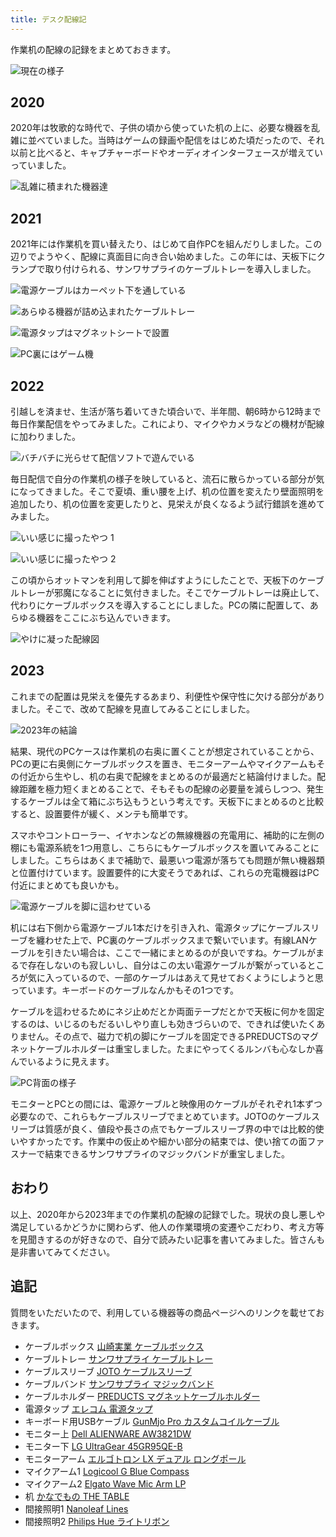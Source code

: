 ```yaml
---
title: デスク配線記
---
```


作業机の配線の記録をまとめておきます。

![](https://i.imgur.com/JV0DACsh.jpg "現在の様子")

## 2020

2020年は牧歌的な時代で、子供の頃から使っていた机の上に、必要な機器を乱雑に並べていました。当時はゲームの録画や配信をはじめた頃だったので、それ以前と比べると、キャプチャーボードやオーディオインターフェースが増えていっていました。

![](https://i.imgur.com/hDxuRn7h.jpg "乱雑に積まれた機器達")

## 2021

2021年には作業机を買い替えたり、はじめて自作PCを組んだりしました。この辺りでようやく、配線に真面目に向き合い始めました。この年には、天板下にクランプで取り付けられる、サンワサプライのケーブルトレーを導入しました。

![](https://i.imgur.com/xMmOcXq.png "電源ケーブルはカーペット下を通している")

![](https://i.imgur.com/hh0TeBxh.jpg "あらゆる機器が詰め込まれたケーブルトレー")

![](https://i.imgur.com/9hwp7MNh.jpg "電源タップはマグネットシートで設置")

![](https://i.imgur.com/0VctOAwh.jpg "PC裏にはゲーム機")

## 2022

引越しを済ませ、生活が落ち着いてきた頃合いで、半年間、朝6時から12時まで毎日作業配信をやってみました。これにより、マイクやカメラなどの機材が配線に加わりました。

![](https://i.imgur.com/yQqe78jh.png "バチバチに光らせて配信ソフトで遊んでいる")

毎日配信で自分の作業机の様子を映していると、流石に散らかっている部分が気になってきました。そこで夏頃、重い腰を上げ、机の位置を変えたり壁面照明を追加したり、机の位置を変更したりと、見栄えが良くなるよう試行錯誤を進めてみました。

![](https://i.imgur.com/u2lPY19h.jpg "いい感じに撮ったやつ 1")

![](https://i.imgur.com/9zt64XDh.jpg "いい感じに撮ったやつ 2")

この頃からオットマンを利用して脚を伸ばすようにしたことで、天板下のケーブルトレーが邪魔になることに気付きました。そこでケーブルトレーは廃止して、代わりにケーブルボックスを導入することにしました。PCの隣に配置して、あらゆる機器をここにぶち込んでいきます。

![](https://i.imgur.com/5GyXWWNh.png "やけに凝った配線図")

## 2023

これまでの配置は見栄えを優先するあまり、利便性や保守性に欠ける部分がありました。そこで、改めて配線を見直してみることにしました。

![](https://i.imgur.com/JV0DACsh.jpg "2023年の結論")

結果、現代のPCケースは作業机の右奥に置くことが想定されていることから、PCの更に右奥側にケーブルボックスを置き、モニターアームやマイクアームもその付近から生やし、机の右奥で配線をまとめるのが最適だと結論付けました。配線距離を極力短くまとめることで、そもそもの配線の必要量を減らしつつ、発生するケーブルは全て箱にぶち込もうという考えです。天板下にまとめるのと比較すると、設置要件が緩く、メンテも簡単です。

スマホやコントローラー、イヤホンなどの無線機器の充電用に、補助的に左側の棚にも電源系統を1つ用意し、こちらにもケーブルボックスを置いてみることにしました。こちらはあくまで補助で、最悪いつ電源が落ちても問題が無い機器類と位置付けています。設置要件的に大変そうであれば、これらの充電機器はPC付近にまとめても良いかも。

![](https://i.imgur.com/r22AyJ6h.jpg "電源ケーブルを脚に這わせている")

机には右下側から電源ケーブル1本だけを引き入れ、電源タップにケーブルスリーブを纏わせた上で、PC裏のケーブルボックスまで繋いでいます。有線LANケーブルを引きたい場合は、ここで一緒にまとめるのが良いですね。ケーブルがまるで存在しないのも寂しいし、自分はこの太い電源ケーブルが繋がっているところが気に入っているので、一部のケーブルはあえて見せておくようにしようと思っています。キーボードのケーブルなんかもその1つです。

ケーブルを這わせるためにネジ止めだとか両面テープだとかで天板に何かを固定するのは、いじるのもだるいしやり直しも効きづらいので、できれば使いたくありません。その点で、磁力で机の脚にケーブルを固定できるPREDUCTSのマグネットケーブルホルダーは重宝しました。たまにやってくるルンバも心なしか喜んでいるように見えます。

![](https://i.imgur.com/FdZWE2Ch.jpg "PC背面の様子")

モニターとPCとの間には、電源ケーブルと映像用のケーブルがそれぞれ1本ずつ必要なので、これらもケーブルスリーブでまとめています。JOTOのケーブルスリーブは質感が良く、値段や長さの点でもケーブルスリーブ界の中では比較的使いやすかったです。作業中の仮止めや細かい部分の結束では、使い捨ての面ファスナーで結束できるサンワサプライのマジックバンドが重宝しました。

## おわり

以上、2020年から2023年までの作業机の配線の記録でした。現状の良し悪しや満足しているかどうかに関わらず、他人の作業環境の変遷やこだわり、考え方等を見聞きするのが好きなので、自分で読みたい記事を書いてみました。皆さんも是非書いてみてください。

## 追記

質問をいただいたので、利用している機器等の商品ページへのリンクを載せておきます。

- ケーブルボックス [山崎実業 ケーブルボックス](https://www.amazon.co.jp/dp/B0846DPNPP)
- ケーブルトレー [サンワサプライ ケーブルトレー](https://www.amazon.co.jp/dp/B01N6B5ST9)
- ケーブルスリーブ [JOTO ケーブルスリーブ](https://www.amazon.co.jp/dp/B088JTYSGX)
- ケーブルバンド [サンワサプライ マジックバンド](https://www.amazon.co.jp/dp/B09ZV34326)
- ケーブルホルダー [PREDUCTS マグネットケーブルホルダー](https://preducts.jp/products/magnet-cable-holder)
- 電源タップ [エレコム 電源タップ](https://www.amazon.co.jp/dp/B01NH5C9I3)
- キーボード用USBケーブル [GunMjo Pro カスタムコイルケーブル](https://www.amazon.co.jp/dp/B09F5T7LTQ)
- モニター上 [Dell ALIENWARE AW3821DW](https://www.amazon.co.jp/dp/B08P49Z6BX)
- モニター下 [LG UltraGear 45GR95QE-B](https://www.amazon.co.jp/dp/B0BWMJ6XL2)
- モニターアーム [エルゴトロン LX デュアル ロングポール](https://www.amazon.co.jp/dp/B07514G4ZL)
- マイクアーム1 [Logicool G Blue Compass](https://www.amazon.co.jp/dp/B0822PPK7P?th=1)
- マイクアーム2 [Elgato Wave Mic Arm LP](https://www.amazon.co.jp/dp/B0CDWRJ6LB)
- 机 [かなでもの THE TABLE](https://kanademono.design/collections/standard-size-table/products/tbl-k03-bk?variant=32465592254526)
- 間接照明1 [Nanoleaf Lines](https://www.amazon.co.jp/dp/B09MS3359S)
- 間接照明2 [Philips Hue ライトリボン](https://www.amazon.co.jp/dp/B08CZKKPH1)
